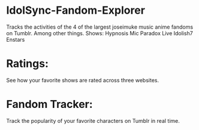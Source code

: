 # IdolSync-Fandom-Explorer
 Tracks the activities of the 4 of the largest joseimuke music anime fandoms on Tumblr. Among other things.
 Shows: 
 Hypnosis Mic
 Paradox Live
 Idolish7
 Enstars
 
 # Ratings:
 See how your favorite shows are rated across three websites.

 # Fandom Tracker:
 Track the popularity of your favorite characters on Tumblr in real time.

